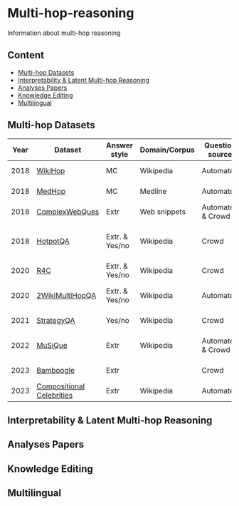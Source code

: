 # Multi-hop-reasoning
Information about multi-hop reasoning

## Content
- [Multi-hop Datasets](https://github.com/Alab-NII/multi-hop-reasoning?tab=readme-ov-file#multi-hop-datasets
)
- [Interpretability & Latent Multi-hop Reasoning](https://github.com/Alab-NII/multi-hop-reasoning?tab=readme-ov-file#interpretability--latent-multi-hop-reasoning)
- [Analyses Papers](https://github.com/Alab-NII/multi-hop-reasoning?tab=readme-ov-file#analyses-papers)
- [Knowledge Editing](https://github.com/Alab-NII/multi-hop-reasoning?tab=readme-ov-file#knowledge-editing)
- [Multilingual](https://github.com/Alab-NII/multi-hop-reasoning?tab=readme-ov-file#multilingual)



## Multi-hop Datasets
| Year | Dataset                        | Answer style   | Domain/Corpus | Question source   | Note                             |
| ---- | ------------------------------ | -------------- | ------------- | ----------------- | -------------------------------- |
| 2018 | [WikiHop](https://aclanthology.org/Q18-1021.pdf)                        | MC             | Wikipedia     | Automated         | Question is in triple form       |
| 2018 | [MedHop](https://aclanthology.org/Q18-1021.pdf)                         | MC             | Medline       | Automated         | Question is in triple form       |
| 2018 | [ComplexWebQues](https://aclanthology.org/N18-1059.pdf)                 | Extr           | Web snippets  | Automated & Crowd |                                  |
| 2018 | [HotpotQA](https://aclanthology.org/D18-1259/)                       | Extr. & Yes/no | Wikipedia     | Crowd             | Sentence-level explanation infor |
| 2020 | [R4C](https://aclanthology.org/2020.acl-main.602/)                            | Extr. & Yes/no | Wikipedia     | Crowd             | Entity-level explanation         |
| 2020 | [2WikiMultiHopQA](https://aclanthology.org/2020.coling-main.580/)                | Extr. & Yes/no | Wikipedia     | Automated         | Sentence-level + Entity-level    |
| 2021 | [StrategyQA](https://aclanthology.org/2021.tacl-1.21/)                     | Yes/no         | Wikipedia     | Crowd             | Decomposed steps                 |
| 2022 | [MuSiQue](https://aclanthology.org/2022.tacl-1.31/)                        | Extr           | Wikipedia     | Automated & Crowd | Sentence-level + Entity-level    |
| 2023 | [Bamboogle](https://aclanthology.org/2023.findings-emnlp.378.pdf)                      | Extr           |               | Crowd             | Without context                  |
| 2023 | [Compositional Celebrities](https://aclanthology.org/2023.findings-emnlp.378.pdf) | Extr           | Wikipedia     | Automated         | Without context                  |


## Interpretability & Latent Multi-hop Reasoning 
## Analyses Papers 
## Knowledge Editing 
## Multilingual 
